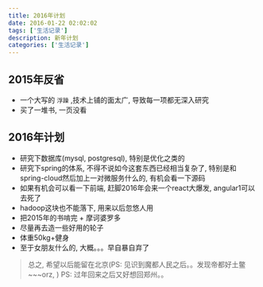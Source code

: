 ```yaml
---
title: 2016年计划
date: 2016-01-22 02:02:02
tags: ['生活记录']
description: 新年计划
categories: ['生活记录']
---
```



## 2015年反省

+ 一个大写的 `浮躁` ,技术上铺的面太广, 导致每一项都无深入研究
+ 买了一堆书, 一页没看

## 2016年计划

+ 研究下数据库(mysql, postgresql), 特别是优化之类的
+ 研究下spring的体系, 不得不说如今这套东西已经相当复杂了, 特别是和spring-cloud然后加上一对微服务什么的, 有机会看一下源码
+ 如果有机会可以看一下前端, 赶脚2016年会来一个react大爆发, angular1可以去死了
+ hadoop这块也不能落下, 用来以后忽悠人用
+ 把2015年的书啃完 + 摩诃婆罗多
+ 尽量再去造一些好用的轮子
+ 体重50kg+健身
+ 至于女朋友什么的, 大概。。。早自暴自弃了


> 总之, 希望以后能留在北京(PS: 见识到魔都人民之后。。发现帝都好土鳖~~~orz, )
> PS: 过年回来之后又好想回郑州。。